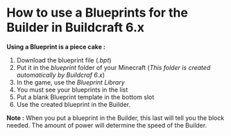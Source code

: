
How to use a Blueprints for the Builder in Buildcraft 6.x
=========================================================

**Using a Blueprint is a piece cake :**

1. Download the blueprint file (*.bpt*)
2. Put it in the *blueprint*  folder of your Minecraft (*This folder is created automatically by Buildcraf 6.x*)
3. In the game, use the *Blueprint Library*
4. You must see your blueprints in the list
5. Put a blank Blueprint template in the bottom slot
6. Use the created blueprint in the Builder. 

**Note :** When you put a blueprint in the Builder, this last will tell you the block needed. The amount of power will determine the speed of the Builder.






